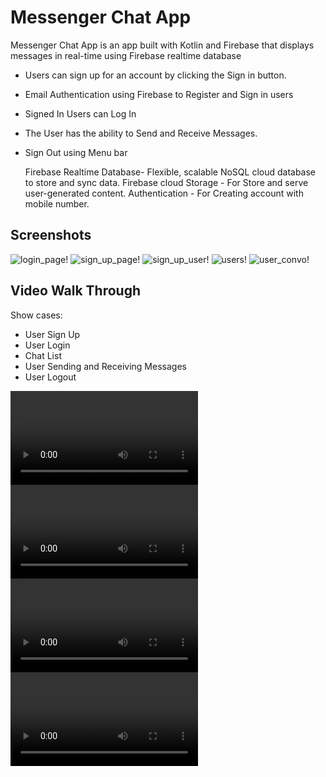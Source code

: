# Messenger Chat App 

Messenger Chat App is an app built with Kotlin and Firebase that displays messages
in real-time using Firebase realtime database 

* Users can sign up for an account by clicking the Sign in button.
* Email Authentication using Firebase to Register and Sign in users
* Signed In Users can Log In
* The User has the ability to Send and Receive Messages.
* Sign Out using Menu bar

  
  Firebase
  Realtime Database- Flexible, scalable NoSQL cloud database to store and sync data.
  Firebase cloud Storage - For Store and serve user-generated content.
  Authentication - For Creating account with mobile number.

## Screenshots

![login_page!](photos/login_page.png)
![sign_up_page!](photos/sign_up_page.png)
![sign_up_user!](photos/sign_up_user.png)
![users!](photos/users.png)
![user_convo!](photos/user_convo.png)


## Video Walk Through
Show cases:

* User Sign Up
* User Login
* Chat List
* User Sending and Receiving Messages
* User Logout

![app_walk_through_p1!](photos/app_walkthrough_p1.mp4)
![app_walk_through_p2](photos/app_walkthrough_p2.mp4)
![app_walk_through_p3](photos/app_walkthrough_p3.mp4)
![app_walk_through_p4](photos/app_walkthrough_p4.mp4)


